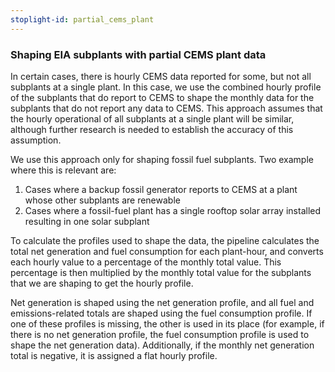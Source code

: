 ```yaml
---
stoplight-id: partial_cems_plant
---
```


### Shaping EIA subplants with partial CEMS plant data

In certain cases, there is hourly CEMS data reported for some, but not all subplants at a single plant. In this case, we use the combined hourly profile of the subplants that do report to CEMS to shape the monthly data for the subplants that do not report any data to CEMS. This approach assumes that the hourly operational of all subplants at a single plant will be similar, although further research is needed to establish the accuracy of this assumption.

We use this approach only for shaping fossil fuel subplants. Two example where this is relevant are: 
1) Cases where a backup fossil generator reports to CEMS at a plant whose other subplants are renewable
2) Cases where a fossil-fuel plant has a single rooftop solar array installed resulting in one solar subplant

To calculate the profiles used to shape the data, the pipeline calculates the total net generation and fuel consumption for each plant-hour, and converts each hourly value to a percentage of the monthly total value. This percentage is then multiplied by the monthly total value for the subplants that we are shaping to get the hourly profile. 

Net generation is shaped using the net generation profile, and all fuel and emissions-related totals are shaped using the fuel consumption profile. If one of these profiles is missing, the other is used in its place (for example, if there is no net generation profile, the fuel consumption profile is used to shape the net generation data). Additionally, if the monthly net generation total is negative, it is assigned a flat hourly profile. 